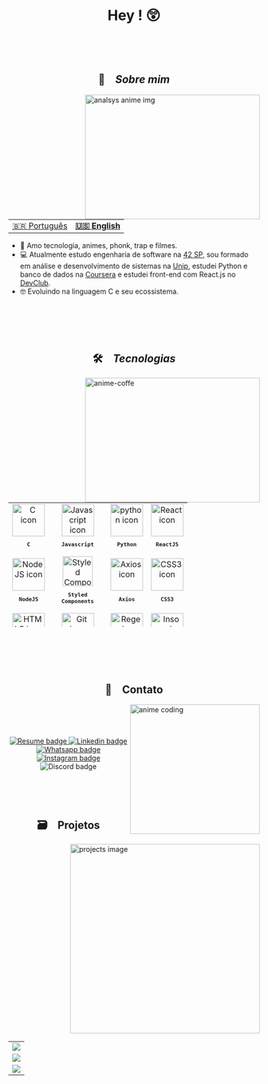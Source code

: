 <h1 align="center"> Hey ! 😲</h1>
<br><br><br>

<h2 align="center">📇 &ensp; <i>Sobre mim</i></h2>
<img align="right" src="https://github.com/joaoneon/joaoneon/assets/6489188/171d3d07-ce35-49e1-99a1-7d681cc07776"
    width="350px" height="250px" alt="analsys anime img">
<table align="center">
    <tr>
        <td>
            <a href="README.md">🇧🇷 Português</a>
        </td>
        <td>
            <b>
                <a href="readme-en.md">🇺🇸 English</a>
            </b>
        </td>
    </tr>
</table>
<ul align="left">
    <li> 🥰 Amo tecnologia, animes, phonk, trap e filmes.</li>
    <li> 💻 Atualmente estudo engenharia de software na <a href="https://www.42sp.org.br/" target="_blank">42 SP</a>,
        sou formado em análise e desenvolvimento de sistemas na <a href="https://www.unip.br/" target="_blank">Unip</a>,
        estudei Python e banco de dados na <a href="https://www.coursera.org/" target="_blank">Coursera</a> e estudei
        front-end com React.js no <a href="https://rodolfomori.com.br/devclub/" target="_blank">DevClub</a>.</li>
    <li> 🤓 Evoluindo na linguagem C e seu ecossistema.</li>
</ul>
<br><br><br><br>
<h2 align="center">🛠️ &ensp; <i>Tecnologias</i></h2>
<img align="right" width="350px" height="250px" alt="anime-coffe"
    src="https://github.com/joaoneon/joaoneon/assets/6489188/5b4d0d86-d55c-48c3-ab8b-6c30ef68badb" />
<table align="center" height="250px">
    <tr>
        <td align="center">
            <img src="https://skillicons.dev/icons?i=c" width="65px" alt="C icon" /><br>
            <sub>
                <b>
                    <pre>C</pre>
                </b>
            </sub>
        </td>
        <td align="center">
            <img src="https://skillicons.dev/icons?i=js" width="65px" alt="Javascript icon" /><br>
            <sub>
                <b>
                    <pre>Javascript</pre>
                </b>
            </sub>
        </td>
        <td align="center">
            <img src="https://skillicons.dev/icons?i=python" width="65px" alt="python icon" /><br>
            <sub>
                <b>
                    <pre>Python</pre>
                </b>
            </sub>
        </td>
        <td align="center">
            <img src="https://skillicons.dev/icons?i=react" width="65px" alt="React icon" /><br>
            <sub>
                <b>
                    <pre>ReactJS</pre>
                </b>
            </sub>
        </td>
    </tr>
    <tr>
        <td align="center">
            <img src="https://skillicons.dev/icons?i=nodejs" width="65px" alt="NodeJS icon" /><br>
            <sub>
                <b>
                    <pre>NodeJS</pre>
                </b>
            </sub>
        </td>
        <td align="center">
            <img src="https://skillicons.dev/icons?i=styledcomponents" width="60px" alt="Styled Components icon" /><br>
            <sub>
                <b>
                    <pre>Styled<br>Components</pre>
                </b>
            </sub>
        </td>
        <td align="center">
            <img src="https://user-images.githubusercontent.com/86276393/177149370-01f7c4a4-9763-478f-938c-ec3d4e7c76c5.png"
                width="65px" alt="Axios icon" /><br>
            <sub>
                <b>
                    <pre>&ensp;Axios&ensp;</pre>
                </b>
            </sub>
        </td>
        <td align="center">
            <img src="https://skillicons.dev/icons?i=css" width="65px" alt="CSS3 icon" /><br>
            <sub>
                <b>
                    <pre>CSS3</pre>
                </b>
            </sub>
        </td>
    </tr>
    <tr>
        <td align="center">
            <img src="https://skillicons.dev/icons?i=html" width="65px" alt="HTML5 icon" /><br>
            <sub>
                <b>
                    <pre>HTML5</pre>
                </b>
            </sub>
        </td>
        <td align="center" width="100px;">
            <img src="https://skillicons.dev/icons?i=git" width="65px" alt="Git icon" /><br>
            <sub>
                <b>
                    <pre>Git</pre>
                </b>
            </sub>
        </td>
        <td align="center">
            <img src="https://skillicons.dev/icons?i=regex" width="65px" alt="Regex icon" /><br>
            <sub>
                <b>
                    <pre>Regex</pre>
                </b>
            </sub>
        </td>
        <td align="center">
            <img src="https://user-images.githubusercontent.com/86276393/177148580-f21f8f32-113c-499c-8c4d-f03412137f82.svg"
                width="65px" alt="Insomnia icon" /><br>
            <sub>
                <b>
                    <pre>Insomnia</pre>
                </b>
            </sub>
        </td>
    </tr>
    <tr>
        <td align="center">
            <img src="https://skillicons.dev/icons?i=vscode" width="65px" alt="visual studio code icon" /><br>
            <sub>
                <b>
                    <pre>VSCode</pre>
                </b>
            </sub>
        </td>
        <td align="center">
            <img src="https://user-images.githubusercontent.com/86276393/205502680-8c4634eb-5032-446c-a5ff-d669a0fa787c.png"
                width="80px" alt="Linux and Windows icon" /><br>
            <sub>
                <b>
                    <pre>Linux /<br>Windows</pre>
                </b>
            </sub>
        </td>
        <td align="center">
            <img src="https://skillicons.dev/icons?i=bash" width="65px" alt="bash icon" /><br>
            <sub>
                <b>
                    <pre>Terminal</pre>
                </b>
            </sub>
        </td>
    </tr>
</table>
<br><br><br><br>

<h2 align="center"> 📩 &ensp; Contato</h2>
<img align="right" width="260px"
    src="https://github.com/joaoneon/joaoneon/assets/6489188/d02bd94d-477b-4aad-a1a1-14372aa7249d" alt="anime coding">
<br><br><br>
<p align="center">
    <a href="https://www.canva.com/design/DAFjNPB6x5E/uidh_TU5zR0Yl1VEaBOwnw/view?utm_content=DAFjNPB6x5E&utm_campaign=designshare&utm_medium=link&utm_source=publishsharelink"
        target="_blank">
        <img src="https://img.shields.io/badge/Currículo-4285F4?style=for-the-badge&amp;logo=read-the-docs&amp;logoColor=white"
            alt="Resume badge">
    </a>
    <a href="https://www.linkedin.com/in/joao-p-a-c/" target="_blank">
        <img src="https://img.shields.io/badge/LinkedIn-0077B5?style=for-the-badge&logo=linkedin&logoColor=white"
            alt="Linkedin badge">
    </a>
    <a href="https://wa.me/5522996112570?text=Yo,%20sinta-se%20livre%20para%20entrar%20em%20contato%20comigo."
        target="_blank">
        <img src="https://img.shields.io/badge/WhatsApp-25D366?style=for-the-badge&logo=whatsapp&logoColor=white"
            alt="Whatsapp badge">
    </a>
    <a href="https://www.instagram.com/neonftn/" target="_blank">
        <img src="https://img.shields.io/badge/Instagram-E4405F?style=for-the-badge&logo=instagram&logoColor=white"
            alt="Instagram badge">
    </a>
    <img src="https://dcbadge.vercel.app/api/shield/137314163755057152?compact=true" alt="Discord badge">

</p>

<br><br><br>

<h2 align="center">🗃️ &ensp; Projetos</h2>
<img align="right" src="https://github.com/joaoneon/joaoneon/assets/6489188/df651d33-02c9-4be7-86ec-1e43a9220644"
    height="380 px" alt="projects image">
<table align="left" height="450px" width="350">
    <tr>
        <td>
            <a href="https://github.com/joaoneon/Bubble-sort-teste-mesa" target="_blank">
                <img align="center"
                    src="https://github-readme-stats.vercel.app/api/pin/?username=joaoneon&repo=Bubble-sort-teste-mesa&theme=tokyonight&hide_border=true&show_icons=true&cache_seconds=14400">
            </a>
        </td>
    </tr>
     <tr>
        <td>
            <a href="https://github.com/joaoneon/first-node-project" target="_blank">
                <img align="center"
                    src="https://github-readme-stats.vercel.app/api/pin/?username=joaoneon&repo=first-node-project&theme=tokyonight&hide_border=true&show_icons=true&cache_seconds=14400">
            </a>
        </td>
    </tr>
     <tr>
        <td>
            <a href="https://github.com/joaoneon/c-piscine-42" target="_blank">
                <img align="center"
                    src="https://github-readme-stats.vercel.app/api/pin/?username=joaoneon&repo=c-piscine-42&theme=tokyonight&hide_border=true&show_icons=true">
            </a>
        </td>
    </tr>
 </table>
